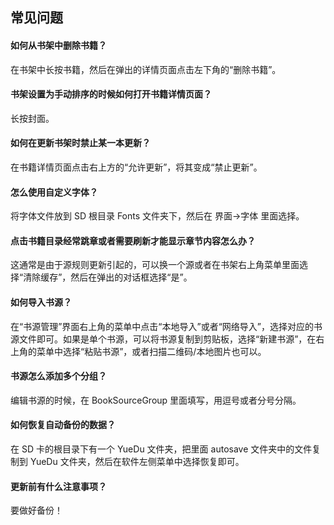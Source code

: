 ## 常见问题

#### 如何从书架中删除书籍？
在书架中长按书籍，然后在弹出的详情页面点击左下角的“删除书籍”。

#### 书架设置为手动排序的时候如何打开书籍详情页面？
长按封面。

#### 如何在更新书架时禁止某一本更新？
在书籍详情页面点击右上方的“允许更新”，将其变成“禁止更新”。

#### 怎么使用自定义字体？
将字体文件放到 SD 根目录 Fonts 文件夹下，然后在 界面->字体 里面选择。

#### 点击书籍目录经常跳章或者需要刷新才能显示章节内容怎么办？
这通常是由于源规则更新引起的，可以换一个源或者在书架右上角菜单里面选择“清除缓存”，然后在弹出的对话框选择“是”。

#### 如何导入书源？
在“书源管理”界面右上角的菜单中点击“本地导入”或者“网络导入”，选择对应的书源文件即可。如果是单个书源，可以将书源复制到剪贴板，选择“新建书源”，在右上角的菜单中选择“粘贴书源”，或者扫描二维码/本地图片也可以。

#### 书源怎么添加多个分组？
编辑书源的时候，在 BookSourceGroup 里面填写，用逗号或者分号分隔。

#### 如何恢复自动备份的数据？
在 SD 卡的根目录下有一个 YueDu 文件夹，把里面 autosave 文件夹中的文件复制到 YueDu 文件夹，然后在软件左侧菜单中选择恢复即可。

#### 更新前有什么注意事项？
要做好备份！
